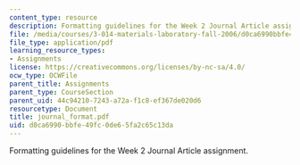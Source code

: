 ```yaml
---
content_type: resource
description: Formatting guidelines for the Week 2 Journal Article assignment.
file: /media/courses/3-014-materials-laboratory-fall-2006/d0ca6990bbfe49fc0de65fa2c65c13da_journal_format.pdf
file_type: application/pdf
learning_resource_types:
- Assignments
license: https://creativecommons.org/licenses/by-nc-sa/4.0/
ocw_type: OCWFile
parent_title: Assignments
parent_type: CourseSection
parent_uid: 44c94210-7243-a72a-f1c8-ef367de020d6
resourcetype: Document
title: journal_format.pdf
uid: d0ca6990-bbfe-49fc-0de6-5fa2c65c13da
---
```

Formatting guidelines for the Week 2 Journal Article assignment.